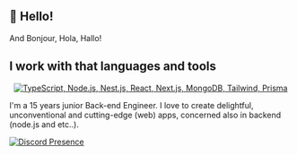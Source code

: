 ## 🙋 Hello!
And Bonjour, Hola, Hallo!

## I work with that languages and tools 
<p align="center">
  <a href="#">
    <img src="https://skillicons.dev/icons?i=ts,nodejs,nestjs,react,nextjs,mongodb,tailwindcss,prisma" alt="TypeScript, Node.js, Nest.js, React, Next.js, MongoDB, Tailwind, Prisma" />
  </a>
</p>

I'm a 15 years junior Back-end Engineer. 
I love to create delightful, unconventional and cutting-edge (web) apps, concerned also in backend (node.js and etc..).

[![Discord Presence](https://lanyard.cnrad.dev/api/921397251446808616)](https://discord.com/users/921397251446808616)



